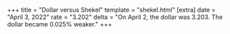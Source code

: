 +++
title = "Dollar versus Shekel"
template = "shekel.html"
[extra]
date = "April  3, 2022"
rate = "3.202"
delta = "On April  2, the dollar was 3.203. The dollar became 0.025% weaker."
+++
